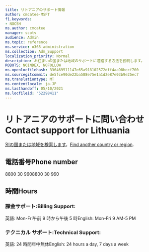 ```yaml
---
title: リトアニアのサポート情報
author: cmcatee-MSFT
f1.keywords:
- NOCSH
ms.author: cmcatee
manager: scotv
audience: Admin
ms.topic: reference
ms.service: o365-administration
ms.collection: Adm_Support
localization_priority: Normal
description: お住まいの国または地域のサポートに連絡する方法を説明します。
ROBOTS: NOINDEX, NOFOLLOW
ms.openlocfilehash: 336469511147e65a918102572dff4aa98becf700
ms.sourcegitcommit: de5fce90de22ba588e75e1a1d2e87e03b9e25ec7
ms.translationtype: MT
ms.contentlocale: ja-JP
ms.lasthandoff: 05/10/2021
ms.locfileid: "52298411"
---
```

# <a name="contact-support-for-lithuania"></a><span data-ttu-id="1f33d-103">リトアニアのサポートに問い合わせ</span><span class="sxs-lookup"><span data-stu-id="1f33d-103">Contact support for Lithuania</span></span>

<span data-ttu-id="1f33d-104">[別の国または地域を検索します](../../business-video/get-help-support.md)。</span><span class="sxs-lookup"><span data-stu-id="1f33d-104">[Find another country or region](../../business-video/get-help-support.md).</span></span>

## <a name="phone-number"></a><span data-ttu-id="1f33d-105">電話番号</span><span class="sxs-lookup"><span data-stu-id="1f33d-105">Phone number</span></span>
<span data-ttu-id="1f33d-106">8800 30 960</span><span class="sxs-lookup"><span data-stu-id="1f33d-106">8800 30 960</span></span>

## <a name="hours"></a><span data-ttu-id="1f33d-107">時間</span><span class="sxs-lookup"><span data-stu-id="1f33d-107">Hours</span></span>
### <a name="billing-support"></a><span data-ttu-id="1f33d-108">課金サポート:</span><span class="sxs-lookup"><span data-stu-id="1f33d-108">Billing Support:</span></span>

<span data-ttu-id="1f33d-109">英語: Mon-Fri午前 9 時から午後 5 時</span><span class="sxs-lookup"><span data-stu-id="1f33d-109">English: Mon-Fri 9 AM-5 PM</span></span>

### <a name="technical-support"></a><span data-ttu-id="1f33d-110">テクニカル サポート:</span><span class="sxs-lookup"><span data-stu-id="1f33d-110">Technical Support:</span></span>

<span data-ttu-id="1f33d-111">英語: 24 時間年中無休</span><span class="sxs-lookup"><span data-stu-id="1f33d-111">English: 24 hours a day, 7 days a week</span></span>
